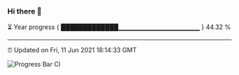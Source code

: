 ### Hi there 👋

⏳ Year progress { █████████████▁▁▁▁▁▁▁▁▁▁▁▁▁▁▁▁▁ } 44.32 %

---

⏰ Updated on Fri, 11 Jun 2021 18:14:33 GMT

![Progress Bar CI](https://github.com/liununu/liununu/workflows/Progress%20Bar%20CI/badge.svg)
